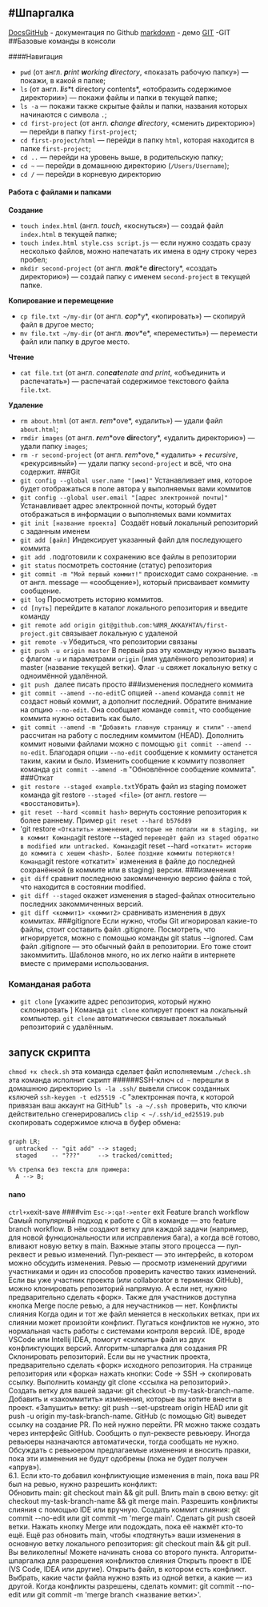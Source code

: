 #Шпаргалка
------------
[DocsGitHub](https://docs.github.com/ru) - документация по Github
[markdown](https://markdown-here.com/livedemo.html) - демо
[GIT](https://git-scm.com/book/ru/v2/%D0%9E%D1%81%D0%BD%D0%BE%D0%B2%D1%8B-Git-%D0%A1%D0%BE%D0%B7%D0%B4%D0%B0%D0%BD%D0%B8%D0%B5-Git-%D1%80%D0%B5%D0%BF%D0%BE%D0%B7%D0%B8%D1%82%D0%BE%D1%80%D0%B8%D1%8F) -GIT
##Базовые команды в консоли

####Навигация

- `pwd` (от англ. ***p**rint **w**orking **d**irectory*, «показать рабочую папку») — покажи, в какой я папке;
- `ls` (от англ. ***l**i**s**t directory contents*, «отобразить содержимое директории») — покажи файлы и папки в текущей папке;
- `ls -a` — покажи также скрытые файлы и папки, названия которых начинаются с символа `.`;
- `cd first-project` (от англ. ***c**hange **d**irectory*, «сменить директорию») — перейди в папку `first-project`;
- `cd first-project/html` — перейди в папку `html`, которая находится в папке `first-project`;
- `cd ..` — перейди на уровень выше, в родительскую папку;
- `cd ~` — перейди в домашнюю директорию (`/Users/Username`);
- `cd /` — перейди в корневую директорию
#### Работа с файлами и папками
**Создание**

- `touch index.html` (англ. *touch,* «коснуться») — создай файл `index.html` в текущей папке;
- `touch index.html style.css script.js` — если нужно создать сразу несколько файлов, можно напечатать их имена в одну строку через пробел;
- `mkdir second-project` (от англ. ***m**a**k**e **dir**ectory*, «создать директорию») — создай папку с именем `second-project` в текущей папке.

**Копирование и перемещение**

- `cp file.txt ~/my-dir` (от англ. ***c**o**p**y*, «копировать») — скопируй файл в другое место;
- `mv file.txt ~/my-dir` (от англ. ***m**o**v**e*, «переместить») — перемести файл или папку в другое место.

**Чтение**

- `cat file.txt` (от англ. *con**cat**enate and print*, «объединить и распечатать») — распечатай содержимое текстового файла `file.txt`.

**Удаление**

- `rm about.html` (от англ. ***r**e**m**ove*, «удалить») — удали файл `about.html`;
- `rmdir images` (от англ. ***r**e**m**ove **dir**ectory*, «удалить директорию») — удали папку `images`;
- `rm -r second-project` (от англ. ***r**e**m**ove,* «удалить» + ***r**ecursive*, «рекурсивный») — удали папку `second-project` и всё, что она содержит.
###Git
- `git config --global user.name "[имя]"` Устанавливает имя, которое будет отображаться в поле автора у выполняемых вами коммитов
- `git config --global user.email "[адрес электронной почты]"` Устанавливает адрес электронной почты, который будет отображаться в информации о выполняемых вами коммитах
- `git init [название проекта] `Создаёт новый локальный репозиторий с заданным именем
- `git add [файл]` Индексирует указанный файл для последующего коммита
- `git add .`подготовили к сохранению все файлы в репозитории
- `git status` посмотреть состояние (статус) репозитория
- `git commit -m "Мой первый коммит!"` происходит само сохранение. `-m` от англ. message — «сообщение»), который присваивает коммиту сообщение.
- `git log` Просмотреть историю коммитов.
- `cd [путь]` перейдите в каталог локального репозитория и введите команду
- `git remote add origin git@github.com:%ИМЯ_АККАУНТА%/first-project.git` связывает локальную с удаленой
- `git remote -v` Убедиться, что репозитории связаны
- `git push -u origin master` В первый раз эту команду нужно вызвать с флагом `-u` и параметрами `origin` (имя удалённого репозитория) и  master (название текущей ветки). Флаг `-u` свяжет локальную ветку с одноимённой удалённой.
- `git push ` далее писать просто
###изменения последнего коммита 
- `git commit --amend --no-edit`С опцией `--amend` команда `commit` не создаст новый коммит, а дополнит последний. Обратите внимание на опцию `--no-edit`. Она сообщает команде `commit`, что сообщение коммита нужно оставить как было.
- `git commit --amend -m "Добавить главную страницу и стили"`
`--amend` рассчитан на работу с последним коммитом (HEAD).
Дополнить коммит новыми файлами можно с помощью `git commit --amend --no-edit`. Благодаря опции `--no-edit` сообщение к коммиту останется таким, каким и было.
Изменить сообщение к коммиту позволяет команда `git commit --amend -m` "Обновлённое сообщение коммита". 
###Откат
- `git restore --staged example.txt`Убрать файл из staging поможет команда git restore `--staged <file>` (от англ. restore — «восстановить»).
- `git reset --hard <commit hash>` вернуть состояние репозитория к более раннему. Пример `git reset --hard b576d89`
- 'git restore <file>` «Откатить» изменения, которые не попали ни в staging, ни в коммит
Команда `git restore --staged <file>` переведёт файл из staged обратно в modified или untracked.
Команда `git reset --hard <commit hash>` «откатит» историю до коммита с хешем <hash>. Более поздние коммиты потеряются!
Команда `git restore <file> «откатит»` изменения в файле до последней сохранённой (в коммите или в staging) версии.
###изменения
- `git diff` сравнит последнюю закоммиченную версию файла с той, что находится в состоянии modified.
- `git diff --staged` окажет изменения в staged-файлах относительно последних закоммиченных версий.
- `git diff <коммит1> <коммит2>` сравнивать изменения в двух коммитах.
###gitignore
Если нужно, чтобы Git игнорировал какие-то файлы, стоит составить файл .gitignore.
Посмотреть, что игнорируется, можно с помощью команды git status --ignored.
Сам файл .gitignore — это обычный файл в репозитории. Его тоже стоит закоммитить.
Шаблонов много, но их легко найти в интернете вместе с примерами использования.
### Команданая работа
- `git clone` [укажите адрес репозитория, который нужно склонировать ]
Команда `git clone` копирует проект на локальный компьютер.
`git clone` автоматически связывает локальный репозиторий с удалённым.
## запуск  скрипта
`chmod +x check.sh` эта команда сделает файл исполняемым
`./check.sh` эта команда исполнит скрипт
######SSH-ключ
`cd ~`  перешли в домашнюю директорию 
`ls -la .ssh/`  вывели список созданных кsлючей 
`ssh-keygen -t ed25519 -C` "электронная почта, к которой привязан ваш аккаунт на GitHub"
`ls -a ~/.ssh `проверить, что ключи действительно сгенерировались
`clip < ~/.ssh/id_ed25519.pub `скопировать содержимое ключа в буфер обмена:
###

```mermaid
graph LR;
  untracked -- "git add" --> staged;
  staged    -- "???"     --> tracked/comitted;

%% стрелка без текста для примера: 
  A --> B;
``` 
#### nano
`ctrl+x`exit-save
####vim
`Esc->:qa!->enter` exit
Feature branch workflow
Самый популярный подход к работе с Git в команде — это feature branch workflow. В нём создают ветку для каждой задачи (например, для новой функциональности или исправления бага), а когда всё готово, вливают новую ветку в main.
Важные этапы этого процесса — пул-реквест и ревью изменений. Пул-реквест — это интерфейс, в котором можно обсудить изменения. Ревью — просмотр изменений другими участниками и один из способов проверить качество таких изменений.
Если вы уже участник проекта (или collaborator в терминах GitHub), можно клонировать репозиторий напрямую. А если нет, нужно предварительно сделать «форк». Также для участников доступна кнопка Merge после ревью, а для неучастников — нет.
Конфликты слияния
Когда один и тот же файл меняется в нескольких ветках, при их слиянии может произойти конфликт. Пугаться конфликтов не нужно, это нормальная часть работы с системами контроля версий. IDE, вроде VSCode или Intellij IDEA, помогут «склеить» файл из двух конфликтующих версий.
Алгоритм-шпаргалка для создания PR
Склонировать репозиторий.
Если вы не участник проекта, предварительно сделать «форк» исходного репозитория.
На странице репозитория или «форка» нажать кнопки: Code → SSH → скопировать ссылку.
Выполнить команду git clone <ссылка на репозиторий>.
Создать ветку для вашей задачи: git checkout -b my-task-branch-name.
Добавить и «закоммитить» изменения, которые вы хотите внести в проект.
«Запушить» ветку: git push --set-upstream origin HEAD или git push -u origin my-task-branch-name.
GitHub (с помощью Git) выведет ссылку на создание PR. По ней нужно перейти.
PR можно также создать через интерфейс GitHub.
Сообщить о пул-реквесте ревьюеру.
Иногда ревьюеры назначаются автоматически, тогда сообщать не нужно.
Обсуждать с ревьюером предлагаемые изменения и вносить правки, пока эти изменения не будут одобрены (пока не будет получен «апрув»).  
6.1. Если кто-то добавил конфликтующие изменения в main, пока ваш PR был на ревью, нужно разрешить конфликт:  
Обновить main: git checkout main && git pull.
Влить main в свою ветку: git checkout my-task-branch-name && git merge main.
Разрешить конфликты слияния с помощью IDE или вручную.
Создать коммит слияния: git commit --no-edit или git commit -m 'merge main'.
Сделать git push своей ветки.
Нажать кнопку Merge или подождать, пока её нажмёт кто-то ещё.
Ещё раз обновить main, чтобы «подтянуть» ваши изменения в основную ветку локального репозитория: git checkout main && git pull.
Вы великолепны! Можете начинать снова со второго пункта.
Алгоритм-шпаргалка для разрешения конфликтов слияния
Открыть проект в IDE (VS Code, IDEA или другие).
Открыть файл, в котором есть конфликт.
Выбрать, какие части файла нужно взять из одной ветки, а какие — из другой.
Когда конфликты разрешены, сделать коммит: git commit --no-edit или git commit -m 'merge branch <название ветки>'.